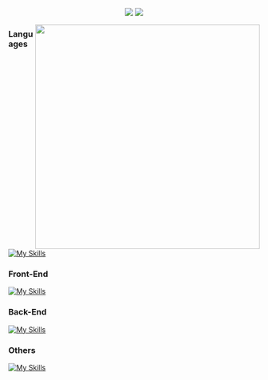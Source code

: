 

  
<div align="center">

  [![](https://img.shields.io/badge/LinkedIn-0077B5?style=for-the-badge&logo=linkedin&logoColor=white)]([https://www.linkedin.com/in/vinicius-benfica/](https://www.linkedin.com/in/sandro-thimoteo-312511287/))
  [![](https://img.shields.io/badge/Instagram-E4405F?style=for-the-badge&logo=instagram&logoColor=white)]([https://www.instagram.com/vb_benfica/](https://www.instagram.com/ssouzathimoteo/))
</div>


<img align="right" height="450" width="450" src="https://i.pinimg.com/originals/5e/b1/16/5eb11602ed6c805919e0842d1b70cc9a.gif"/>

  <div align="left">

  ### Languages
  [![My Skills](https://skillicons.dev/icons?i=js,java,c,ts)](https://skillicons.dev)

  ### Front-End
  [![My Skills](https://skillicons.dev/icons?i=html,css)](https://skillicons.dev)

  ### Back-End
  [![My Skills](https://skillicons.dev/icons?i=nodejs&theme=dark)](https://skillicons.dev) 


  ### Others
  
  [![My Skills](https://skillicons.dev/icons?i=git)](https://skillicons.dev)
 
  </div>
